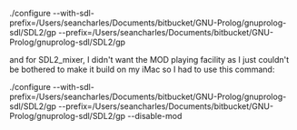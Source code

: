 ./configure --with-sdl-prefix=/Users/seancharles/Documents/bitbucket/GNU-Prolog/gnuprolog-sdl/SDL2/gp --prefix=/Users/seancharles/Documents/bitbucket/GNU-Prolog/gnuprolog-sdl/SDL2/gp

and for SDL2_mixer, I didn't want the MOD playing facility as I just couldn't be bothered to make it build on my iMac so I had to use this command:

./configure --with-sdl-prefix=/Users/seancharles/Documents/bitbucket/GNU-Prolog/gnuprolog-sdl/SDL2/gp --prefix=/Users/seancharles/Documents/bitbucket/GNU-Prolog/gnuprolog-sdl/SDL2/gp --disable-mod

